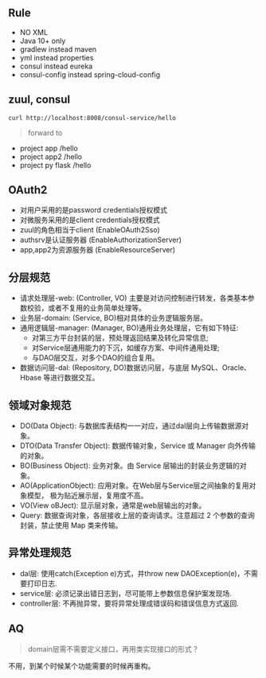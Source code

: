 ## Rule
* NO XML
* Java 10+ only
* gradlew instead maven
* yml instead properties
* consul instead eureka
* consul-config instead spring-cloud-config


## zuul, consul

``` curl http://localhost:8008/consul-service/hello ```
> forward to
* project app           /hello
* project app2          /hello
* project py flask      /hello


## OAuth2
* 对用户采用的是password credentials授权模式
* 对微服务采用的是client credentials授权模式
* zuul的角色相当于client (EnableOAuth2Sso)
* authsrv是认证服务器 (EnableAuthorizationServer)
* app,app2为资源服务器 (EnableResourceServer)


## 分层规范

* 请求处理层-web: (Controller, VO) 主要是对访问控制进行转发，各类基本参数校验，或者不复用的业务简单处理等。
* 业务层-domain: (Service, BO)相对具体的业务逻辑服务层。
* 通用逻辑层-manager: (Manager, BO)通用业务处理层，它有如下特征:
    * 对第三方平台封装的层，预处理返回结果及转化异常信息;
    * 对Service层通用能力的下沉，如缓存方案、中间件通用处理; 
    * 与DAO层交互，对多个DAO的组合复用。
* 数据访问层-dal: (Repository, DO)数据访问层，与底层 MySQL、Oracle、Hbase 等进行数据交互。


## 领域对象规范

* DO(Data Object): 与数据库表结构一一对应，通过dal层向上传输数据源对象。
* DTO(Data Transfer Object): 数据传输对象，Service 或 Manager 向外传输的对象。
* BO(Business Object): 业务对象。由 Service 层输出的封装业务逻辑的对象。
* AO(ApplicationObject): 应用对象。在Web层与Service层之间抽象的复用对象模型， 极为贴近展示层，复用度不高。
* VO(View oBJect): 显示层对象，通常是web层输出的对象。
* Query: 数据查询对象，各层接收上层的查询请求。注意超过 2 个参数的查询封装，禁止使用 Map 类来传输。


## 异常处理规范

* dal层: 使用catch(Exception e)方式，并throw new DAOException(e)，不需要打印日志.
* service层: 必须记录出错日志到，尽可能带上参数信息保护案发现场.
* controller层: 不再抛异常，要将异常处理成错误码和错误信息方式返回.


## AQ
> domain层需不需要定义接口，再用类实现接口的形式？

不用，到某个时候某个功能需要的时候再重构。

